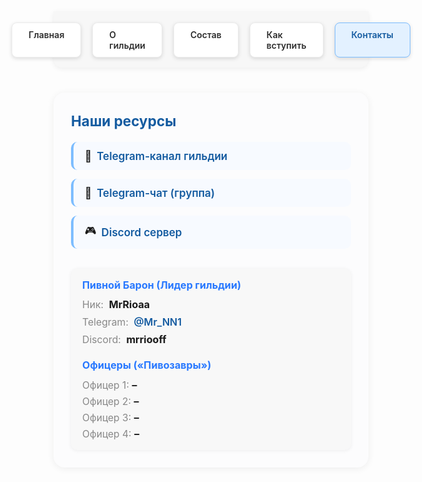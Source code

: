 <style>
.menu-nav {
  display: flex; 
  justify-content: center; 
  gap: 18px; 
  background: #f7f7f7; 
  padding: 18px 0 16px 0; 
  border-radius: 0 0 14px 14px; 
  box-shadow: 0 2px 8px #0001;
  margin-bottom: 40px;
  max-width: 700px;
  margin-left: auto;
  margin-right: auto;
}
.menu-btn {
  background: #fff;
  color: #2d2d2d;
  font-weight: 600;
  border-radius: 8px;
  padding: 10px 26px;
  text-decoration: none;
  transition: background 0.18s, box-shadow 0.18s, color 0.18s;
  box-shadow: 0 2px 6px #0002;
  border: 1px solid #ececec;
  display: inline-block;
}
.menu-btn:hover, .menu-btn:focus {
  background: #ffda73;
  border-color: #f3c143;
  color: #222;
  outline: none;
}
.menu-btn.active {
  background: #e3f1ff;
  border-color: #7dbdff;
  color: #145ba0;
}
.contacts-wrap {
  max-width: 700px;
  margin: 0 auto 36px auto;
  background: #fcfcfd;
  border-radius: 18px;
  box-shadow: 0 2px 12px #0001;
  padding: 32px 28px 28px 28px;
  font-size: 1.15em;
}
.contacts-title {
  font-size: 1.4em;
  font-weight: 700;
  color: #145ba0;
  margin-bottom: 20px;
  display: flex;
  align-items: center;
  gap: 10px;
}
.contacts-list {
  list-style: none;
  margin: 0 0 2em 0;
  padding: 0;
  display: flex;
  flex-direction: column;
  gap: 14px;
}
.contacts-list li {
  background: #f7faff;
  border-left: 4px solid #7dbdff;
  border-radius: 10px;
  padding: 12px 18px;
  font-size: 1.06em;
  display: flex;
  align-items: center;
  gap: 8px;
}
.contacts-link {
  color: #145ba0;
  text-decoration: none;
  font-weight: 600;
  transition: color 0.15s;
}
.contacts-link:hover {
  color: #e3b108;
  text-decoration: underline;
}
.leader-block {
  margin-top: 2em;
  padding: 16px 18px;
  background: #f8f8f8;
  border-radius: 10px;
  box-shadow: 0 1px 6px #0001;
}
.leader-title {
  font-weight: 700;
  color: #2979ff;
  margin-bottom: 0.7em;
}
.leader-contacts {
  display: flex;
  flex-direction: column;
  gap: 8px;
  margin-bottom: 16px;
}
.leader-label {
  color: #888;
  font-size: 0.98em;
  margin-right: 4px;
}
.officers-title {
  font-weight: 700;
  color: #2979ff;
  margin-top: 1.3em;
  margin-bottom: 0.7em;
}
.officer-list {
  display: flex;
  flex-direction: column;
  gap: 6px;
}
.officer-label {
  color: #888;
  font-size: 0.97em;
  min-width: 72px;
  display: inline-block;
}
</style>

<!-- Меню -->
<div class="menu-nav">
  <a href="/Beer-Syndicate/" class="menu-btn">Главная</a>
  <a href="/Beer-Syndicate/about" class="menu-btn">О гильдии</a>
  <a href="/Beer-Syndicate/members" class="menu-btn">Состав</a>
  <a href="/Beer-Syndicate/recruit" class="menu-btn">Как вступить</a>
  <a href="/Beer-Syndicate/contacts" class="menu-btn active">Контакты</a>
</div>

<!-- Контакты -->
<div class="contacts-wrap">
  <div class="contacts-title">Наши ресурсы</div>
  <ul class="contacts-list">
    <li>📢 <a class="contacts-link" href="https://t.me/BeerSyndicate_aa" target="_blank">Telegram-канал гильдии</a></li>
    <li>💬 <a class="contacts-link" href="https://t.me/+igz_gbmt_OE5YTVi" target="_blank">Telegram-чат (группа)</a></li>
    <li>🎮 <a class="contacts-link" href="https://discord.gg/wnCxVG2m" target="_blank">Discord сервер</a></li>
  </ul>

  <div class="leader-block">
    <div class="leader-title">Пивной Барон (Лидер гильдии)</div>
    <div class="leader-contacts">
      <span><span class="leader-label">Ник:</span> <b>MrRioaa</b></span>
      <span><span class="leader-label">Telegram:</span>
        <a class="contacts-link" href="https://t.me/Mr_NN1" target="_blank">@Mr_NN1</a>
      </span>
      <span><span class="leader-label">Discord:</span>
        <b>mrriooff</b>
      </span>
    </div>
    <div class="officers-title">Офицеры («Пивозавры»)</div>
    <div class="officer-list">
      <span><span class="officer-label">Офицер 1:</span> <b>–</b></span>
      <span><span class="officer-label">Офицер 2:</span> <b>–</b></span>
      <span><span class="officer-label">Офицер 3:</span> <b>–</b></span>
      <span><span class="officer-label">Офицер 4:</span> <b>–</b></span>
    </div>
  </div>
</div>
